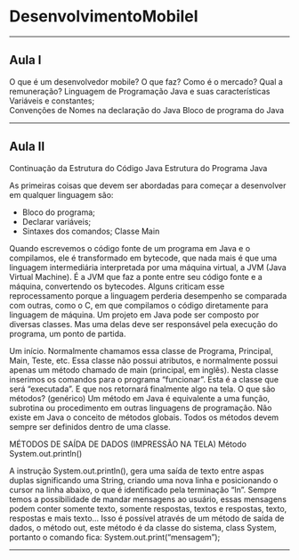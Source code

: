 # DesenvolvimentoMobileI
_____________________________________________________________
## Aula I
O que é um desenvolvedor mobile? O que faz? Como é o mercado? Qual a remuneração?
Linguagem de Programação Java e suas características
Variáveis e constantes;  
Convenções de Nomes na declaração do Java
Bloco de programa do Java
_____________________________________________________________
##  Aula II
Continuação da Estrutura do Código Java
Estrutura do Programa Java

As primeiras coisas que devem ser abordadas para começar a desenvolver em qualquer
linguagem são:
 
- Bloco do programa;
- Declarar variáveis;
- Sintaxes dos comandos; 
Classe Main

Quando escrevemos o código fonte de um programa em Java e o compilamos, ele é transformado em bytecode, que nada mais é que uma linguagem intermediária interpretada por uma máquina virtual,  a JVM (Java Virtual Machine). É a JVM que faz a ponte entre seu código fonte e a máquina, convertendo os bytecodes. Alguns criticam esse reprocessamento porque a linguagem perderia desempenho se comparada com outras, como o C, em que compilamos o código diretamente para linguagem de máquina.
Um projeto em Java pode ser composto por diversas classes. Mas uma delas deve ser responsável pela execução do programa, um ponto de partida. 


Um início. Normalmente chamamos essa classe de Programa, Principal, Main, Teste, etc. Essa classe não possui atributos, e normalmente possui apenas um método chamado de main (principal, em inglês). Nesta classe inserimos os comandos para o programa “funcionar”. Esta é a classe que será “executada”. E que nos retornará finalmente algo na  tela.
O que são métodos? (genérico)
Um método em Java é equivalente a uma função, subrotina ou procedimento em outras linguagens de programação. Não existe em Java o conceito de métodos globais. Todos os métodos devem sempre ser definidos dentro de uma classe.
 
MÉTODOS DE SAÍDA DE DADOS (IMPRESSÃO NA TELA)
Método System.out.println()

A instrução System.out.println(), gera uma saída de texto entre aspas duplas significando uma String, criando uma nova linha e posicionando o cursor na linha abaixo, o que é identificado pela terminação “ln”. 
Sempre temos a possibilidade de mandar mensagens ao usuário, essas mensagens podem conter somente texto, somente respostas, textos e respostas, texto, respostas e mais texto... Isso é possível através de um método de saída de dados, o método out, este método é da classe do sistema, class System, portanto o comando fica: System.out.print(“mensagem”);
__________________________________________________________
